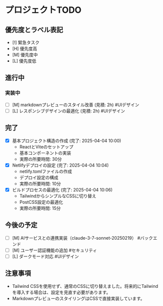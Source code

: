 # プロジェクトTODO
## 優先度とラベル表記
- [!] 緊急タスク
- [H] 優先度高
- [M] 優先度中
- [L] 優先度低

## 進行中
### 実装中
- [ ] [M] markdownプレビューのスタイル改善 (見積: 2h) #UIデザイン
- [ ] [L] レスポンシブデザインの最適化 (見積: 2h) #UIデザイン

## 完了
- [x] 基本プロジェクト構造の作成 (完了: 2025-04-04 10:00)
  - ReactとViteのセットアップ
  - 基本コンポーネントの実装
  - 実際の所要時間: 30分
- [x] Netlifyデプロイの設定 (完了: 2025-04-04 10:04)
  - netlify.tomlファイルの作成
  - デプロイ設定の構成
  - 実際の所要時間: 10分
- [x] ビルドプロセスの最適化 (完了: 2025-04-04 10:06)
  - TailwindからシンプルなCSSに切り替え
  - PostCSS設定の最適化
  - 実際の所要時間: 15分

## 今後の予定
- [ ] [M] AIサービスとの連携実装（claude-3-7-sonnet-20250219） #バックエンド
- [ ] [M] ユーザー認証機能の追加 #セキュリティ
- [ ] [L] ダークモード対応 #UIデザイン

## 注意事項
- Tailwind CSSを使用せず、通常のCSSに切り替えました。将来的にTailwindを導入する場合は、設定を見直す必要があります。
- MarkdownプレビューのスタイリングはCSSで直接実装しています。
